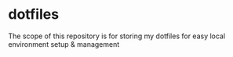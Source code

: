 # dotfiles
The scope of this repository is for storing my dotfiles for easy local environment setup &amp; management
